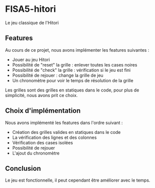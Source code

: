 # FISA5-hitori

Le jeu classique de l'Hitori

## Features

Au cours de ce projet, nous avons implémenter les features suivantes :

- Jouer au jeu Hitori
- Possibilité de "reset" la grille : enlever toutes les cases noires
- Possibilité de "check" la grille : vérification si le jeu est fini
- Possibilité de rejouer : change la grille de jeu
- Un chronomètre pour voir le temps de résolution de la grille

Les grilles sont des grilles en statiques dans le code, pour plus de simplicité, nous avons prit ce choix.

## Choix d'implémentation

Nous avons implémenté les features dans l'ordre suivant :

- Création des grilles valides en statiques dans le code
- La vérification des lignes et des colonnes
- Vérification des cases isolées
- Possibilité de rejouer
- L'ajout du chronomètre

## Conclusion

Le jeu est fonctionnelle, il peut cependant être améliorer avec le temps.
